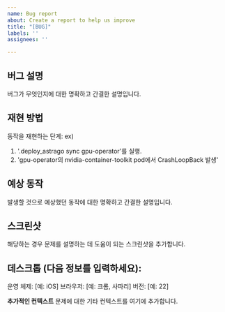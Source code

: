 ```yaml
---
name: Bug report
about: Create a report to help us improve
title: "[BUG]"
labels: ''
assignees: ''

---
```


## 버그 설명
버그가 무엇인지에 대한 명확하고 간결한 설명입니다.

## 재현 방법
동작을 재현하는 단계:
ex)
1. '.deploy_astrago sync gpu-operator'를 실행.
2. 'gpu-operator의 nvidia-container-toolkit pod에서 CrashLoopBack 발생'


## 예상 동작
발생할 것으로 예상했던 동작에 대한 명확하고 간결한 설명입니다.

## 스크린샷
해당하는 경우 문제를 설명하는 데 도움이 되는 스크린샷을 추가합니다.

## 데스크톱 (다음 정보를 입력하세요):
운영 체제: [예: iOS]
브라우저: [예: 크롬, 사파리]
버전: [예: 22]

**추가적인 컨텍스트**
문제에 대한 기타 컨텍스트를 여기에 추가합니다.
